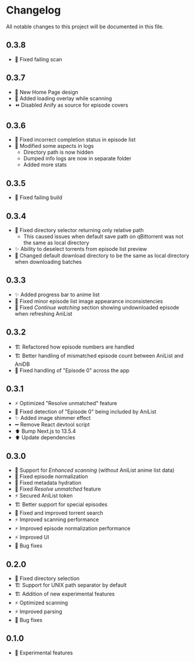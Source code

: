# Changelog

All notable changes to this project will be documented in this file.

## 0.3.8

- 🚨 Fixed failing scan

## 0.3.7

- 💄 New Home Page design
- 🔄 Added loading overlay while scanning
- ⏪️ Disabled Anify as source for episode covers

## 0.3.6

- 🦺 Fixed incorrect completion status in episode list
- 🔄 Modified some aspects in logs
    - Directory path is now hidden
    - Dumped info logs are now in separate folder
    - Added more stats

## 0.3.5

- 🚨 Fixed failing build

## 0.3.4

- 🦺 Fixed directory selector returning only relative path
    - This caused issues when default save path on qBittorrent was not the same as local directory
- ✨ Ability to deselect torrents from episode list preview
- 🔄 Changed default download directory to be the same as local directory when downloading batches

## 0.3.3

- ✨ Added progress bar to anime list
- 🦺 Fixed minor episode list image appearance inconsistencies
- 🦺 Fixed *Continue watching* section showing undownloaded episode when refreshing AniList

## 0.3.2

- 🏗️ Refactored how episode numbers are handled
- 🏗️ Better handling of mismatched episode count between AniList and AniDB
- 🦺 Fixed handling of "Episode 0" across the app

## 0.3.1

- ⚡️ Optimized "Resolve unmatched" feature
- 🦺 Fixed detection of "Episode 0" being included by AniList
- ✨ Added image shimmer effect
- ➖ Remove React devtool script
- ⬆️ Bump Next.js to 13.5.4
- ⬆️ Update dependencies

## 0.3.0

- 🎉 Support for *Enhanced scanning* (without AniList anime list data)
- 🦺 Fixed episode normalization
- 🦺 Fixed metadata hydration
- 🦺 Fixed *Resolve unmatched* feature
- ⚡️ Secured AniList token
- 🏗️ Better support for special episodes
- 🦺 Fixed and improved torrent search
- ⚡️ Improved scanning performance
- ⚡️ Improved episode normalization performance
- ⚡️ Improved UI
- 🦺 Bug fixes

## 0.2.0

- 🦺 Fixed directory selection
- 🏗️ Support for UNIX path separator by default
- 🏗️ Addition of new experimental features
- ⚡️ Optimized scanning
- ⚡️ Improved parsing
- 🦺 Bug fixes

## 0.1.0

- 🎉 Experimental features
